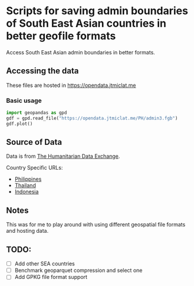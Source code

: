 # Scripts for saving admin boundaries of South East Asian countries in better geofile formats

Access South East Asian admin boundaries in better formats.

## Accessing the data

These files are hosted in https://opendata.jtmiclat.me

### Basic usage

```python
import geopandas as gpd
gdf = gpd.read_file("https://opendata.jtmiclat.me/PH/admin3.fgb")
gdf.plot()
```

## Source of Data

Data is from [The Humanitarian Data Exchange](https://data.humdata.org/).

Country Specific URLs:

- [Philippines](https://data.humdata.org/dataset/cod-ab-phl)
- [Thailand](https://data.humdata.org/dataset/cod-ab-tha)
- [Indonesia](https://data.humdata.org/dataset/cod-ab-ind)

## Notes

This was for me to play around with using different geospatial file formats and hosting data.

## TODO:

- [ ] Add other SEA countries
- [ ] Benchmark geoparquet compression and select one
- [ ] Add GPKG file format support
